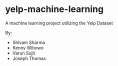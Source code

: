 # yelp-machine-learning
A machine learning project utilizing the Yelp Dataset

By:
 * Shivam Sharma
 * Kenny Wibowo
 * Varun Sujit
 * Joseph Thomas
